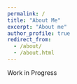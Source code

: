 ```yaml
---
permalink: /
title: "About Me"
excerpt: "About me"
author_profile: true
redirect_from: 
  - /about/
  - /about.html
---
```


Work in Progress

<!-- A data-driven personal website
====== -->
